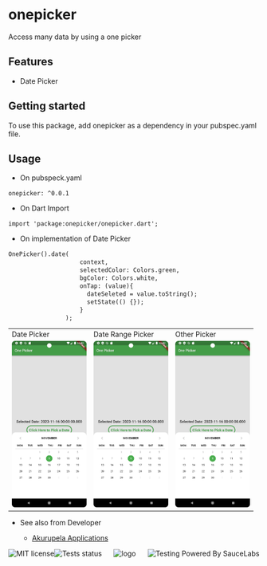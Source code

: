 # onepicker

Access many data by using a one picker

## Features

- Date Picker


## Getting started

To use this package, add onepicker as a dependency in your pubspec.yaml file.

## Usage

- On pubspeck.yaml

```
onepicker: ^0.0.1
```

- On Dart Import

```
import 'package:onepicker/onepicker.dart';
```

- On implementation of Date Picker

```
OnePicker().date(
                    context,
                    selectedColor: Colors.green,
                    bgColor: Colors.white,
                    onTap: (value){
                      dateSeleted = value.toString();
                      setState(() {});
                    }
                );
```
<table>
  <tr>
    <td>Date Picker</td>
     <td>Date Range Picker</td>
     <td>Other Picker</td>
  </tr>
  <tr>
    <td><img src="https://github.com/udithperera-dev/onepicker/blob/main/screenshots/date_picker.png" alt="drawing" style="width:150px;"/></td>
    <td><img src="https://github.com/udithperera-dev/onepicker/blob/main/screenshots/date_picker.png" alt="drawing" style="width:150px;"/></td>
    <td><img src="screenshots/date_picker.png" width=150></td>
  </tr>
 </table>

- See also from Developer

  - [Akurupela Applications](https://akurupela.com)

<p align="center">
      <a href="https://github.com/alexmojaki/futurecoder/blob/master/LICENSE.txt"><img src="https://img.shields.io/github/license/alexmojaki/futurecoder?style=flat" alt="MIT license" align="left"></a>
      <a href="https://github.com/alexmojaki/futurecoder/actions"><img src="https://github.com/alexmojaki/futurecoder/workflows/CI/badge.svg" alt="Tests status" align="left"></a>
      <img src="homepage/static/logo/bordered2.png" width="300px" height="300px" alt="logo">
      <a href="https://saucelabs.com"><img src="https://opensource.saucelabs.com/images/opensauce/powered-by-saucelabs-badge-gray.png?sanitize=true" alt="Testing Powered By SauceLabs" align="right"></a>
</p>